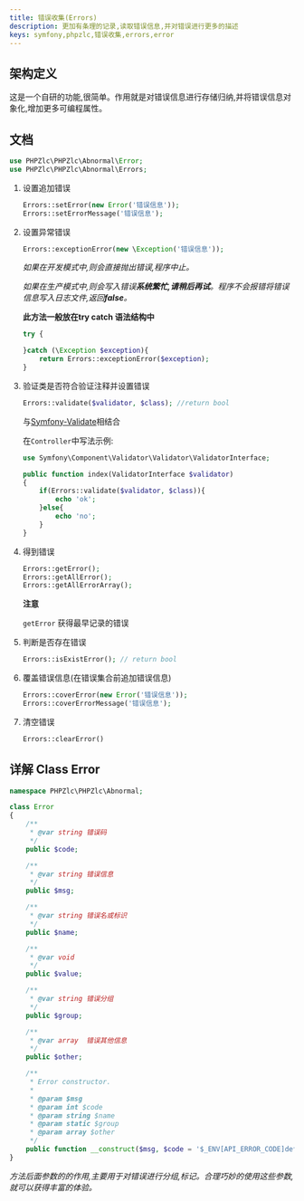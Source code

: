 ```yaml
---
title: 错误收集(Errors)
description: 更加有条理的记录,读取错误信息,并对错误进行更多的描述
keys: symfony,phpzlc,错误收集,errors,error
---
```


## 架构定义

这是一个自研的功能,很简单。作用就是对错误信息进行存储归纳,并将错误信息对象化,增加更多可编程属性。

## 文档

```php
use PHPZlc\PHPZlc\Abnormal\Error;
use PHPZlc\PHPZlc\Abnormal\Errors;
```

1. 设置追加错误

    ```php
    Errors::setError(new Error('错误信息'));
    Errors::setErrorMessage('错误信息');
    ```

2. 设置异常错误

    ```php
    Errors::exceptionError(new \Exception('错误信息'));
    ```

   _如果在开发模式中,则会直接抛出错误,程序中止。_
   
   _如果在生产模式中,则会写入错误**系统繁忙,请稍后再试**。程序不会报错将错误信息写入日志文件,返回**false**。_
   
   **此方法一般放在try catch 语法结构中**
   
   ```php
   try {

   }catch (\Exception $exception){
       return Errors::exceptionError($exception);
   }
   ```

3. 验证类是否符合验证注释并设置错误
   
   ```php 
   Errors::validate($validator, $class); //return bool
   ```
   
    与[Symfony-Validate](https://symfony.com/doc/4.4/validation.html)相结合
   
   在`Controller`中写法示例:
   
   ```php
   use Symfony\Component\Validator\Validator\ValidatorInterface;
   
   public function index(ValidatorInterface $validator)
   {
       if(Errors::validate($validator, $class)){
           echo 'ok';
       }else{
           echo 'no';
       }
   }   
   ```
   
4. 得到错误
   
   ```php
   Errors::getError();
   Errors::getAllError();
   Errors::getAllErrorArray();
   ```
   
   **注意**
   
   `getError` 获得最早记录的错误

5. 判断是否存在错误

    ```php
    Errors::isExistError(); // return bool
    ```

6. 覆盖错误信息(在错误集合前追加错误信息)
   
   ```php
   Errors::coverError(new Error('错误信息'));
   Errors::coverErrorMessage('错误信息');
   ```
   
7. 清空错误
   
   ```php
   Errors::clearError()
   ```
   

## 详解 Class Error

```php
namespace PHPZlc\PHPZlc\Abnormal;

class Error
{
    /**
     * @var string 错误码
     */
    public $code;

    /**
     * @var string 错误信息
     */
    public $msg;

    /**
     * @var string 错误名或标识
     */
    public $name;

    /**
     * @var void
     */
    public $value;

    /**
     * @var string 错误分组
     */
    public $group;

    /**
     * @var array  错误其他信息
     */
    public $other;

    /**
     * Error constructor.
     *
     * @param $msg
     * @param int $code
     * @param string $name
     * @param static $group
     * @param array $other
     */
    public function __construct($msg, $code = '$_ENV[API_ERROR_CODE]def(1)', $name = '', $value = '', $group = '', $other = array())
}
```

_方法后面参数的的作用,主要用于对错误进行分组,标记。合理巧妙的使用这些参数,就可以获得丰富的体验。_

